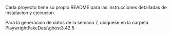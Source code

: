 Cada proyecto tiene su propio README para las instrucciones detalladas de instalacion y ejecucion.

Para la generación de datos de la semana 7, ubiquese en la carpeta PlaywrightFakeData\ghost3.42.5